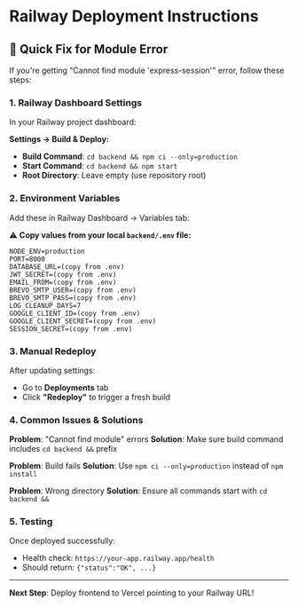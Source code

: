 # Railway Deployment Instructions

## 🚂 Quick Fix for Module Error

If you're getting "Cannot find module 'express-session'" error, follow these steps:

### 1. Railway Dashboard Settings
In your Railway project dashboard:

**Settings → Build & Deploy:**
- **Build Command**: `cd backend && npm ci --only=production`
- **Start Command**: `cd backend && npm start`
- **Root Directory**: Leave empty (use repository root)

### 2. Environment Variables
Add these in Railway Dashboard → Variables tab:

⚠️ **Copy values from your local `backend/.env` file:**

```
NODE_ENV=production
PORT=8000
DATABASE_URL=(copy from .env)
JWT_SECRET=(copy from .env)
EMAIL_FROM=(copy from .env)
BREVO_SMTP_USER=(copy from .env)
BREVO_SMTP_PASS=(copy from .env)
LOG_CLEANUP_DAYS=7
GOOGLE_CLIENT_ID=(copy from .env)
GOOGLE_CLIENT_SECRET=(copy from .env)
SESSION_SECRET=(copy from .env)
```

### 3. Manual Redeploy
After updating settings:
- Go to **Deployments** tab
- Click **"Redeploy"** to trigger a fresh build

### 4. Common Issues & Solutions

**Problem**: "Cannot find module" errors
**Solution**: Make sure build command includes `cd backend &&` prefix

**Problem**: Build fails
**Solution**: Use `npm ci --only=production` instead of `npm install`

**Problem**: Wrong directory
**Solution**: Ensure all commands start with `cd backend &&`

### 5. Testing
Once deployed successfully:
- Health check: `https://your-app.railway.app/health`
- Should return: `{"status":"OK", ...}`

---
**Next Step**: Deploy frontend to Vercel pointing to your Railway URL!
